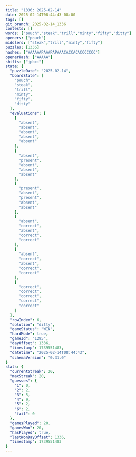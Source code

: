 ```yaml
---
title: "1336: 2025-02-14"
date: 2025-02-14T08:44:43-08:00
tags: []
git_branch: 2025-02-14_1336
contests: []
words: ["pouch","steak","trill","minty","fifty","ditty"]
openers: ["pouch"]
middlers: ["steak","trill","minty","fifty"]
puzzles: [1336]
hashes: ["AAAAAAPAAAPAPAAACACCACACCCCCCC"]
openerHash: ["AAAAA"]
shifts: ["jpbci"]
state: {
  "puzzleDate": "2025-02-14",
  "boardState": [
    "pouch",
    "steak",
    "trill",
    "minty",
    "fifty",
    "ditty"
  ],
  "evaluations": [
    [
      "absent",
      "absent",
      "absent",
      "absent",
      "absent"
    ],
    [
      "absent",
      "present",
      "absent",
      "absent",
      "absent"
    ],
    [
      "present",
      "absent",
      "present",
      "absent",
      "absent"
    ],
    [
      "absent",
      "correct",
      "absent",
      "correct",
      "correct"
    ],
    [
      "absent",
      "correct",
      "absent",
      "correct",
      "correct"
    ],
    [
      "correct",
      "correct",
      "correct",
      "correct",
      "correct"
    ]
  ],
  "rowIndex": 6,
  "solution": "ditty",
  "gameStatus": "WIN",
  "hardMode": true,
  "gameId": "1295",
  "dayOffset": 1336,
  "timestamp": 1739551483,
  "datetime": "2025-02-14T08:44:43",
  "schemaVersion": "0.31.0"
}
stats: {
  "currentStreak": 20,
  "maxStreak": 20,
  "guesses": {
    "1": 0,
    "2": 2,
    "3": 5,
    "4": 9,
    "5": 2,
    "6": 2,
    "fail": 0
  },
  "gamesPlayed": 20,
  "gamesWon": 20,
  "hasPlayed": true,
  "lastWonDayOffset": 1336,
  "timestamp": 1739551483
}
---
```

<!-- more -->
